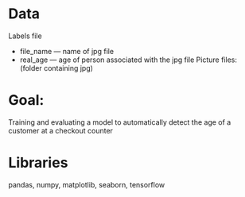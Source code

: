 # Data
Labels file
- file_name — name of jpg file
- real_age — age of person associated with the jpg file
Picture files: (folder containing jpg)

# Goal:
Training and evaluating a model to automatically detect the age of a customer at a checkout counter

# Libraries
pandas, numpy, matplotlib, seaborn, tensorflow

